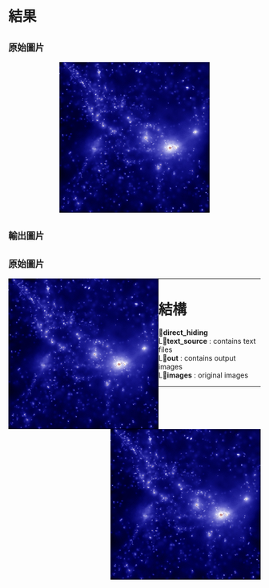 # 結果
## `原始圖片`
<p align="center">
  <img src="/direct_hiding/images/image.jpg" width="300" alt="original image">
</p>


## `輸出圖片`
## `原始圖片`

<img align="left" src="/direct_hiding/out/out_0.bmp" width="300">  
<img align="right" src="/direct_hiding/out/out_1.bmp" width="300">

---

# 結構
:file_folder:**direct_hiding**  
  L:file_folder:**text_source** : contains text files  
  L:file_folder:**out** : contains output images  
  L:file_folder:**images** : original images  

---

#
